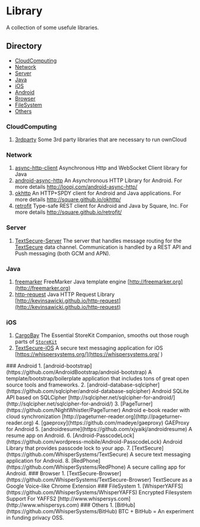 Library
=======

A collection of some usefule libraries.

## Directory
- [CloudComputing](#CloudComputing)  
- [Network](#NetWorking)
- [Server](#Server)
- [Java](#Java)
- [iOS](#iOS)
- [Android](#Android)
- [Browser](#Browser)
- [FileSystem](#FileSystem)
- [Others](#Others)

<a name="CloudComputing"></a>
### CloudComputing
1. [3rdparty](https://github.com/ownCloud/3rdparty) Some 3rd party libraries that are necessary to run ownCloud  

<a name="Network"></a>
### Network
1. [async-http-client](https://github.com/AsyncHttpClient/async-http-client) Asynchronous Http and WebSocket Client library for Java 
2. [android-async-http](https://github.com/loopj/android-async-http) An Asynchronous HTTP Library for Android. For more details http://loopj.com/android-async-http/ 
3. [okhttp](https://github.com/square/okhttp) An HTTP+SPDY client for Android and Java applications. For more details  http://square.github.io/okhttp/ 
4. [retrofit](https://github.com/square/retrofit) Type-safe REST client for Android and Java by Square, Inc. For more details http://square.github.io/retrofit/

<a name="Server"></a>
### Server
1. [TextSecure-Server](https://github.com/WhisperSystems/TextSecure-Server) The server that handles message routing for the [TextSecure](https://github.com/whispersystems/TextSecure/) data channel. Communication is handled by a REST API and Push messaging (both GCM and APN).

<a name="Java"></a>
### Java
1. [freemarker](https://github.com/freemarker/freemarker) FreeMarker Java template engine [http://freemarker.org](http://freemarker.org)
2. [http-request](https://github.com/kevinsawicki/http-request) Java HTTP Request Library [http://kevinsawicki.github.io/http-request](http://kevinsawicki.github.io/http-request)

<a name="iOS"></a>
### iOS
1. [CargoBay](https://github.com/mattt/CargoBay) The Essential StoreKit Companion, smooths out those rough parts of [`StoreKit`](http://developer.apple.com/library/ios/#documentation/StoreKit/Reference/StoreKit_Collection/)
2. [TextSecure-iOS](https://github.com/WhisperSystems/TextSecure-iOS) A secure text messaging application for iOS [https://whispersystems.org/](https://whispersystems.org/ )

<a name="Android"/>
### Android
1. [android-bootstrap](https://github.com/AndroidBootstrap/android-bootstrap) A template/bootstrap/boilerplate application that includes tons of great open source tools and frameworks.
2. [android-database-sqlcipher](https://github.com/sqlcipher/android-database-sqlcipher) Android SQLite API based on SQLCipher [http://sqlcipher.net/sqlcipher-for-android/](http://sqlcipher.net/sqlcipher-for-android/)
3. [PageTurner](https://github.com/NightWhistler/PageTurner) Android e-book reader with cloud synchronization [http://pageturner-reader.org](http://pageturner-reader.org)
4. [gaeproxy](https://github.com/madeye/gaeproxy) GAEProxy for Android
5. [androidresume](https://github.com/xjyaikj/androidresume) A resume app on Android.
6. [Android-PasscodeLock](https://github.com/wordpress-mobile/Android-PasscodeLock) Android Library that provides passcode lock to your app.
7. [TextSecure](https://github.com/WhisperSystems/TextSecure) A secure text messaging application for Android.
8. [RedPhone](https://github.com/WhisperSystems/RedPhone) A secure calling app for Android.

<a name="Browser"/>
### Browser
1. [TextSecure-Browser](https://github.com/WhisperSystems/TextSecure-Browser) TextSecure as a Google Voice-like Chrome Extension

<a name="FileSystem"/>
### FileSystem
1. [WhisperYAFFS](https://github.com/WhisperSystems/WhisperYAFFS) Encrypted Filesystem Support For YAFFS2 [http://www.whispersys.com](http://www.whispersys.com)

<a name="Others"/>
### Others
1. [BitHub](https://github.com/WhisperSystems/BitHub) BTC + BitHub = An experiment in funding privacy OSS.
